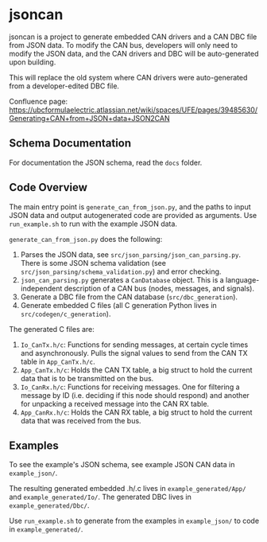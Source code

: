 # jsoncan

jsoncan is a project to generate embedded CAN drivers and a CAN DBC file from JSON data. To modify the CAN bus, developers will only need to modify the JSON data, and the CAN drivers and DBC will be auto-generated upon building. 

This will replace the old system where CAN drivers were auto-generated from a developer-edited DBC file. 

Confluence page: https://ubcformulaelectric.atlassian.net/wiki/spaces/UFE/pages/39485630/Generating+CAN+from+JSON+data+JSON2CAN

## Schema Documentation

For documentation the JSON schema, read the `docs` folder.

## Code Overview

The main entry point is `generate_can_from_json.py`, and the paths to input JSON data and output autogenerated code are provided as arguments. Use `run_example.sh` to run with the example JSON data. 

`generate_can_from_json.py` does the following: 

1. Parses the JSON data, see `src/json_parsing/json_can_parsing.py`. There is some JSON schema validation (see `src/json_parsing/schema_validation.py`) and error checking.
2. `json_can_parsing.py` generates a `CanDatabase` object. This is a language-independent description of a CAN bus (nodes, messages, and signals). 
3. Generate a DBC file from the CAN database (`src/dbc_generation`).
4. Generate embedded C files (all C generation Python lives in `src/codegen/c_generation`).

The generated C files are: 

1. `Io_CanTx.h/c`: Functions for sending messages, at certain cycle times and asynchronously. Pulls the signal values to send from the CAN TX table in `App_CanTx.h/c`. 
2. `App_CanTx.h/c`: Holds the CAN TX table, a big struct to hold the current data that is to be transmitted on the bus.
3. `Io_CanRx.h/c`: Functions for receiving messages. One for filtering a message by ID (i.e. deciding if this node should respond) and another for unpacking a received message into the CAN RX table.
4. `App_CanRx.h/c`: Holds the CAN RX table, a big struct to hold the current data that was received from the bus. 

## Examples

To see the example's JSON schema, see example JSON CAN data in `example_json/`. 

The resulting generated embedded .h/.c lives in `example_generated/App/` and `example_generated/Io/`. The generated DBC lives in `example_generated/Dbc/`.

Use `run_example.sh` to generate from the examples in `example_json/` to code in `example_generated/`.
